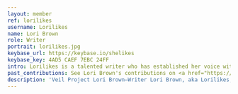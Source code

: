 ```yaml
---
layout: member
ref: lorilikes
username: Lorilikes
name: Lori Brown
role: Writer
portrait: lorilikes.jpg
keybase_url: https://keybase.io/shelikes
keybase_key: 4AD5 CAEF 7EBC 24FF
intro: Lorilikes is a talented writer who has established her voice within the blockchain community, and in the mainstream press. Lori works with the team at Veil to share our news plus she will help document our journey as we collaborate and expand our reach.
past_contributions: See Lori Brown's contributions on <a href="https://www.linkedin.com/in/loribrownwriter">LinkedIn</a>
description: 'Veil Project Lori Brown—Writer Lori Brown, aka Lorilikes, is a talented writer with an established name in blockchain and mainstream media. Read more here.'
---
```

